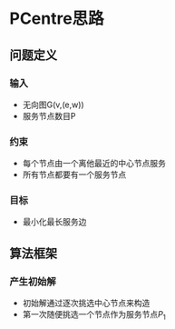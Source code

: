 # PCentre思路

## 问题定义

### 输入

+ 无向图G(v,(e,w))
+ 服务节点数目P

### 约束

+ 每个节点由一个离他最近的中心节点服务
+ 所有节点都要有一个服务节点

### 目标

+ 最小化最长服务边

## 算法框架

### 产生初始解

+ 初始解通过逐次挑选中心节点来构造
+ 第一次随便挑选一个节点作为服务节点$P_{1}$